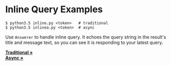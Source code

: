 # Inline Query Examples

```
$ python3.5 inline.py <token>   # traditional
$ python3.5 inlinea.py <token>  # async
```

Use `Answerer` to handle inline query. It echoes the query string in the result's
title and message text, so you can see it is responding to your latest query.

**[Traditional »](inline.py)**  
**[Async »](inlinea.py)**

